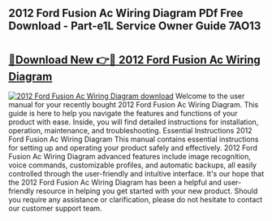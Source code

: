 ## 2012 Ford Fusion Ac Wiring Diagram PDf Free Download - Part-e1L Service Owner Guide 7AO13

# <h2><a href="http://dfsae5.blite.top/?on=2012+Ford+Fusion+Ac+Wiring+Diagram">🔗Download New 👉🔴 2012 Ford Fusion Ac Wiring Diagram</a></h2>

[![2012 Ford Fusion Ac Wiring Diagram download](https://i.imgur.com/lujVjoI.png)](http://dfsae5.blite.top/?on=2012+Ford+Fusion+Ac+Wiring+Diagram)
Welcome to the user manual for your recently bought 2012 Ford Fusion Ac Wiring Diagram. This guide is here to help you navigate the features and functions of your product with ease. Inside, you will find detailed instructions for installation, operation, maintenance, and troubleshooting. Essential Instructions 2012 Ford Fusion Ac Wiring Diagram This manual contains essential instructions for setting up and operating your product safely and effectively. 2012 Ford Fusion Ac Wiring Diagram advanced features include image recognition, voice commands, customizable profiles, and automatic backups, all easily controlled through the user-friendly and intuitive interface. It's our hope that the 2012 Ford Fusion Ac Wiring Diagram has been a helpful and user-friendly resource in helping you get started with your new product. Should you require any assistance or clarification, please do not hesitate to contact our customer support team.
